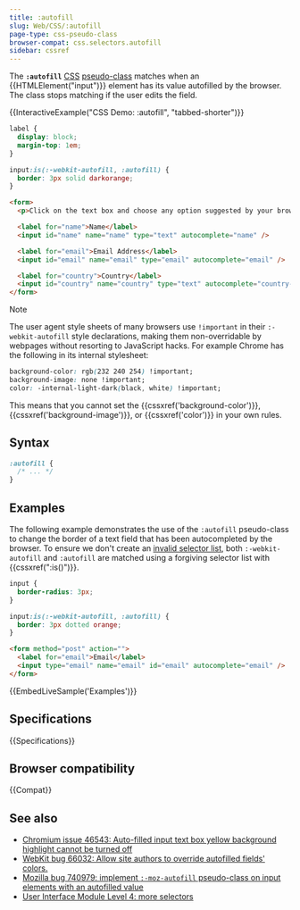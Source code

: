 ```yaml
---
title: :autofill
slug: Web/CSS/:autofill
page-type: css-pseudo-class
browser-compat: css.selectors.autofill
sidebar: cssref
---
```


The **`:autofill`** [CSS](/en-US/docs/Web/CSS) [pseudo-class](/en-US/docs/Web/CSS/Reference/Selectors/Pseudo-classes) matches when an {{HTMLElement("input")}} element has its value autofilled by the browser. The class stops matching if the user edits the field.

{{InteractiveExample("CSS Demo: :autofill", "tabbed-shorter")}}

```css interactive-example
label {
  display: block;
  margin-top: 1em;
}

input:is(:-webkit-autofill, :autofill) {
  border: 3px solid darkorange;
}
```

```html interactive-example
<form>
  <p>Click on the text box and choose any option suggested by your browser.</p>

  <label for="name">Name</label>
  <input id="name" name="name" type="text" autocomplete="name" />

  <label for="email">Email Address</label>
  <input id="email" name="email" type="email" autocomplete="email" />

  <label for="country">Country</label>
  <input id="country" name="country" type="text" autocomplete="country-name" />
</form>
```

> [!NOTE]
> The user agent style sheets of many browsers use `!important` in their `:-webkit-autofill` style declarations, making them non-overridable by webpages without resorting to JavaScript hacks. For example Chrome has the following in its internal stylesheet:
>
> ```css
> background-color: rgb(232 240 254) !important;
> background-image: none !important;
> color: -internal-light-dark(black, white) !important;
> ```
>
> This means that you cannot set the {{cssxref('background-color')}}, {{cssxref('background-image')}}, or {{cssxref('color')}} in your own rules.

## Syntax

```css
:autofill {
  /* ... */
}
```

## Examples

The following example demonstrates the use of the `:autofill` pseudo-class to change the border of a text field that has been autocompleted by the browser.
To ensure we don't create an [invalid selector list](/en-US/docs/Web/CSS/Reference/Selectors/Selector_list#invalid_selector_list), both `:-webkit-autofill` and `:autofill` are matched using a forgiving selector list with {{cssxref(":is()")}}.

```css
input {
  border-radius: 3px;
}

input:is(:-webkit-autofill, :autofill) {
  border: 3px dotted orange;
}
```

```html
<form method="post" action="">
  <label for="email">Email</label>
  <input type="email" name="email" id="email" autocomplete="email" />
</form>
```

{{EmbedLiveSample('Examples')}}

## Specifications

{{Specifications}}

## Browser compatibility

{{Compat}}

## See also

- [Chromium issue 46543: Auto-filled input text box yellow background highlight cannot be turned off](https://crbug.com/46543)
- [WebKit bug 66032: Allow site authors to override autofilled fields' colors.](https://webkit.org/b/66032)
- [Mozilla bug 740979: implement `:-moz-autofill` pseudo-class on input elements with an autofilled value](https://bugzil.la/740979)
- [User Interface Module Level 4: more selectors](https://wiki.csswg.org/spec/css4-ui#more-selectors)
